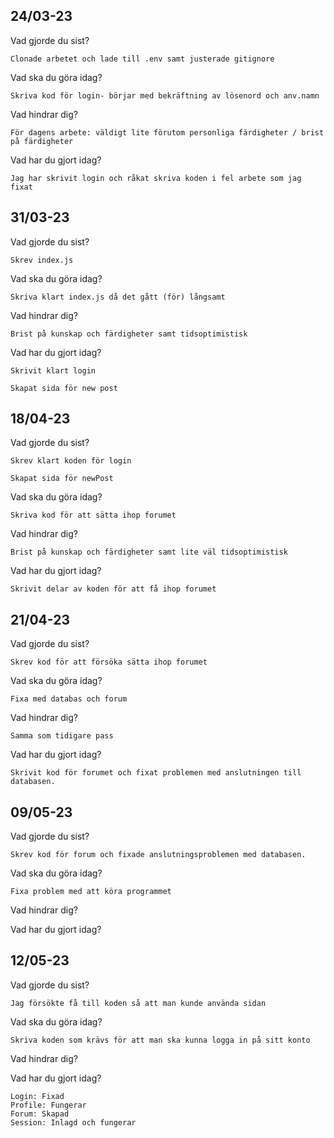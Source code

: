 ## 24/03-23
Vad gjorde du sist?
    
    Clonade arbetet och lade till .env samt justerade gitignore

Vad ska du göra idag?
    
    Skriva kod för login- börjar med bekräftning av lösenord och anv.namn 

Vad hindrar dig?

    För dagens arbete: väldigt lite förutom personliga färdigheter / brist på färdigheter

Vad har du gjort idag?

    Jag har skrivit login och råkat skriva koden i fel arbete som jag fixat

## 31/03-23

Vad gjorde du sist? 

    Skrev index.js

Vad ska du göra idag?

    Skriva klart index.js då det gått (för) långsamt

Vad hindrar dig?

    Brist på kunskap och färdigheter samt tidsoptimistisk

Vad har du gjort idag? 

    Skrivit klart login

    Skapat sida för new post

## 18/04-23

Vad gjorde du sist? 

    Skrev klart koden för login

    Skapat sida för newPost

Vad ska du göra idag?

    Skriva kod för att sätta ihop forumet

Vad hindrar dig? 

    Brist på kunskap och färdigheter samt lite väl tidsoptimistisk

Vad har du gjort idag?

    Skrivit delar av koden för att få ihop forumet

## 21/04-23

Vad gjorde du sist?

    Skrev kod för att försöka sätta ihop forumet

Vad ska du göra idag?

    Fixa med databas och forum

Vad hindrar dig?

    Samma som tidigare pass

Vad har du gjort idag?

    Skrivit kod för forumet och fixat problemen med anslutningen till databasen.

## 09/05-23

Vad gjorde du sist?

    Skrev kod för forum och fixade anslutningsproblemen med databasen.

Vad ska du göra idag?

    Fixa problem med att köra programmet

Vad hindrar dig?

    

Vad har du gjort idag?

## 12/05-23

Vad gjorde du sist? 

    Jag försökte få till koden så att man kunde använda sidan

Vad ska du göra idag? 

    Skriva koden som krävs för att man ska kunna logga in på sitt konto

Vad hindrar dig?



Vad har du gjort idag?

    Login: Fixad
    Profile: Fungerar
    Forum: Skapad
    Session: Inlagd och fungerar

    
